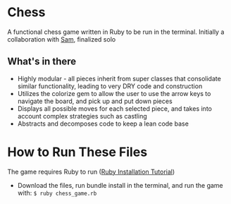# Chess

A functional chess game written in Ruby to be run in the terminal. Initially a
collaboration with [Sam](https://github.com/SamGerber), finalized solo

## What's in there
* Highly modular - all pieces inherit from super classes that consolidate
  similar functionality, leading to very DRY code and construction
* Utilizes the colorize gem to allow the user to use the arrow keys to navigate
  the board, and pick up and put down pieces
* Displays all possible moves for each selected piece, and takes into account
  complex strategies such as castling
* Abstracts and decomposes code to keep a lean code base

# How to Run These Files
The game requires Ruby to run ([Ruby Installation Tutorial](http://installrails.com/steps))

- Download the files, run bundle install in the terminal, and run the game with:
  `$ ruby chess_game.rb`
